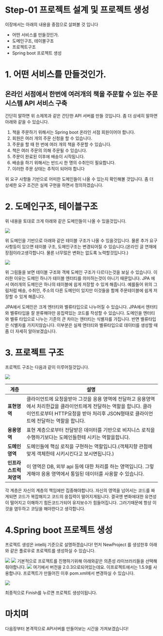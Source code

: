 # Step-01 프로젝트 설계 및 프로젝트 생성

이장에서는 아래의 내용을 중점으로 살펴볼 것 입니다
* 어떤 서비스를 만들것인가.
* 도메인구조, 테이블구조
* 프로젝트구조
* Spring boot 프로젝트 생성

# 1. 어떤 서비스를 만들것인가.
## 온라인 서점에서 한번에 여러개의 책을 주문할 수 있는 주문 시스템 API 서비스 구축
간단히 말하면 위 소제목과 같은 간단한 API 서버를 만들 것입니다. 좀 더 상세히 말하면 아래와 같을 수 있습니다.
1. 책을 주문하기 위해서는 Spring boot 온라인 서점 회원이어야 합니다.
2. 회원은 여러 개의 주문 신청을 할 수 있습니다.
3. 주문을 할 때 한 번에 여러 개의 책을 주문할 수 있습니다.
4. 책은 여러 주문의 의해 주문될 수 있습니다.
5. 주문이 완료된 이후에 배송이 시작됩니다.
6. 배송을 하기 위해서는 반드시 한 명의 수취인이 필요합니다.
7. 이러한 주문 상태는 추적이 되어야 합니다

위 요구 사항들 기반으로 어떠한 도메인들이 나올 수 있는지 확인해볼 것입니다. 좀 더 상세한 요구 조건은 실제 구현을 하면서 정의하겠습니다.


# 2. 도메인구조, 테이블구조

위 내용을 토대로 크게 아래와 같은 도메인들이 나올 수 있을것입니다.

![](https://i.imgur.com/HQ5kFIO.png)

위 도메인을 기반으로 아래와 같은 테이블 구조가 나올 수 있을것입니다. 물론 추가 요구사항등이 있으면 테이블 구조, 도메인구조는 변경되어질 수 있습니다.(온라인 글 연재에 장점이라고생각합니다. 물론 너무많은 변화는 없도록 노력할것입니다.)

![](https://i.imgur.com/fhDMa1c.png)

위 그림들을 보면 테이블 구조와 객체 도메인 구조가 다르다는것을 보실 수 있습니다. 이러한 이유는 도메인 하나가 테이블 엔터티를 의미하는것이 아니기 때문입니다. JPA 에서 여러개의 도메인은 하나의 테이블에 쉽게 저장할 수 있게 해줍니다. 예를들어 위의 그림처럼 배송, 수취인, 주소의 다른 도메인이 있지만 이것들을 함께 주문테이블에 쉽게 저장할 수 있게 해줍니다.

JPA에서 도메인은 크게 엔터티와 벨류타입으로 나누어질 수 있습니다. JPA에서 엔터티와 벨류타입을 잘 분류해야만 응집력있는 코드를 작성할 수 있습니다. 도메인을 엔터티와 벨류 타입으로 나누는 기준의 큰 차이는 엔터티는 식별자를 가집니다. 반면 벨류타입은 식별자를 가지지않습니다. 이부분은 실제 엔터티와 벨류타입으로 데이터를 생성할 때 좀 더 자세히 알아보겠습니다. 



# 3. 프로젝트 구조
프로젝트 구조는 다음과 같이 이루어질것입니다.

![](https://i.imgur.com/gkCTUtC.png)



| 계층               | 설명                                                                                                                                                                                                       |
| ------------------ | ---------------------------------------------------------------------------------------------------------------------------------------------------------------------------------------------------------- |
| **표현영역**           | 클라이언트에 요청을받아 그것을 응용 영역에 전달하고 응용영역에서 처리한값을 클라이언트에게 전달하는 역할을 합니다. 클라이언트로부터 HTTP요청을 받아 처리후 JSON형태로 클라이언트에 전달하는 역할을 합니다. |
| **응용영역**           | 표현 계층으로부터 전달받은 데이터를 기반으로 비지니스 로직을 수행하기보다는 도메인들한테 시키는 역할을합니다.                                                                                              |
| **도메인영역**         | 도메인들에 핵심 로직을 구현하는 역할입니다.(객체지향 관점에 맞게 객체한테 시키시킨다고 보시면됩니다.)                                                                                                      |
| **인프라스트럭쳐영역** | 이 영역은 DB, 외부 api 등에 대한 처리를 하는 영역입니다. 그렇게해야 응용 영역에서 통일된 데이터를 사용할 수 있습니다.                                                                                      | 


각 계층은 자신의 계층의 책임에만 집중해야합니다. 자신의 영역을 넘어서는 코드를 짜게되면 코드가 복잡해지고 코드의 응집력이 떨어지게됩니다. 결국엔 변화에대한 유연성이 떨어지고 이해하기 힘든코드가되어 유지보수가 힘들어집니다. 그러기때문에 항상 이것을 염두하고 코딩을 해야한다고 생각합니다.


# 4.Spring boot 프로젝트 생성
프로젝트 생성은 intellij 기준으로 설명하겠습니다!
먼저 NewProject 를 생성한후 아래와 같은 플로우로 프로젝트를 생성하실 수 있습니다.


![](https://i.imgur.com/U8e5Hsz.png)
![](https://i.imgur.com/zSi623M.png)
기본적으로 프로젝트를 진행하기위해 아래와같은 의존성 라이브러리들을 선택해줘야합니다.
![](https://i.imgur.com/ZX16NBf.png)
여기에서 버전을 2.0.3으로되어있는데요. 이프로젝트에서는 1.5.9를 사용합니다. 프로젝트가 만들어진 이후 pom.xml에서 변경하실 수 있습니다.

![](https://i.imgur.com/6Kk0Bj9.png)

최종적으로 Finish를 누르면 프로젝트 생성이됩니다. 

# 마치며
다음장부터 본격적으로 API서버를 만들어보는 시간을 가져보겠습니다!